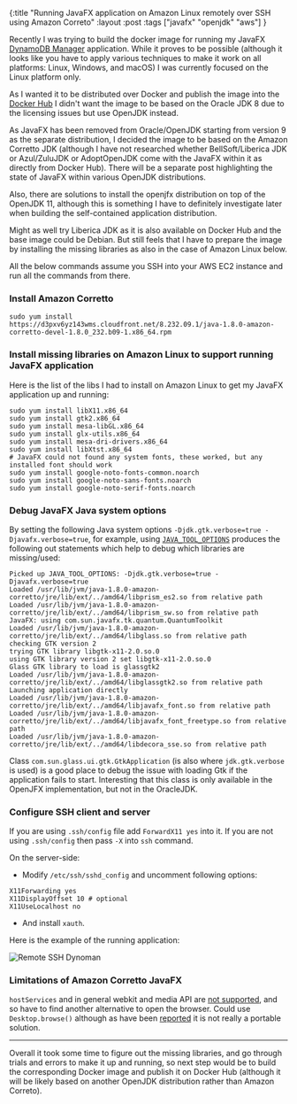 {:title "Running JavaFX application on Amazon Linux remotely over SSH using Amazon Correto"
:layout :post
:tags ["javafx" "openjdk" "aws"]
}

Recently I was trying to build the docker image for running my JavaFX [DynamoDB Manager](https://github.com/zshamrock/dynoman) application. While it proves to be possible (although it looks like you have to apply various techniques to make it work on all platforms: Linux, Windows, and macOS) I was currently focused on the Linux platform only.

As I wanted it to be distributed over Docker and publish the image into the [Docker Hub](https://hub.docker.com/) I didn't want the image to be based on the Oracle JDK 8 due to the licensing issues but use OpenJDK instead.

As JavaFX has been removed from Oracle/OpenJDK starting from version 9 as the separate distribution, I decided the image to be based on the Amazon Corretto JDK (although I have not researched whether BellSoft/Liberica JDK or Azul/ZuluJDK or AdoptOpenJDK come with the JavaFX within it as directly from Docker Hub). There will be a separate post highlighting the state of JavaFX within various OpenJDK distributions.

Also, there are solutions to install the openjfx distribution on top of the OpenJDK 11, although this is something I have to definitely investigate later when building the self-contained application distribution.

Might as well try Liberica JDK as it is also available on Docker Hub and the base image could be Debian. But still feels that I have to prepare the image by installing the missing libraries as also in the case of Amazon Linux below.

<div class="alert alert-warning" role="alert">
  All the below commands assume you SSH into your AWS EC2 instance and run all the commands from there.
</div>

### Install Amazon Corretto

```
sudo yum install https://d3pxv6yz143wms.cloudfront.net/8.232.09.1/java-1.8.0-amazon-corretto-devel-1.8.0_232.b09-1.x86_64.rpm
```

### Install missing libraries on Amazon Linux to support running JavaFX application

Here is the list of the libs I had to install on Amazon Linux to get my JavaFX application up and running:

```
sudo yum install libX11.x86_64 
sudo yum install gtk2.x86_64 
sudo yum install mesa-libGL.x86_64
sudo yum install glx-utils.x86_64 
sudo yum install mesa-dri-drivers.x86_64 
sudo yum install libXtst.x86_64
# JavaFX could not found any system fonts, these worked, but any installed font should work
sudo yum install google-noto-fonts-common.noarch 
sudo yum install google-noto-sans-fonts.noarch 
sudo yum install google-noto-serif-fonts.noarch 
```

### Debug JavaFX Java system options

By setting the following Java system options `-Djdk.gtk.verbose=true -Djavafx.verbose=true`, for example, 
using [`JAVA_TOOL_OPTIONS`](https://stackoverflow.com/questions/28327620/difference-between-java-options-java-tool-options-and-java-opts) produces the following out statements 
which help to debug which libraries are missing/used:

```
Picked up JAVA_TOOL_OPTIONS: -Djdk.gtk.verbose=true -Djavafx.verbose=true
Loaded /usr/lib/jvm/java-1.8.0-amazon-corretto/jre/lib/ext/../amd64/libprism_es2.so from relative path
Loaded /usr/lib/jvm/java-1.8.0-amazon-corretto/jre/lib/ext/../amd64/libprism_sw.so from relative path
JavaFX: using com.sun.javafx.tk.quantum.QuantumToolkit
Loaded /usr/lib/jvm/java-1.8.0-amazon-corretto/jre/lib/ext/../amd64/libglass.so from relative path
checking GTK version 2
trying GTK library libgtk-x11-2.0.so.0
using GTK library version 2 set libgtk-x11-2.0.so.0
Glass GTK library to load is glassgtk2
Loaded /usr/lib/jvm/java-1.8.0-amazon-corretto/jre/lib/ext/../amd64/libglassgtk2.so from relative path
Launching application directly
Loaded /usr/lib/jvm/java-1.8.0-amazon-corretto/jre/lib/ext/../amd64/libjavafx_font.so from relative path
Loaded /usr/lib/jvm/java-1.8.0-amazon-corretto/jre/lib/ext/../amd64/libjavafx_font_freetype.so from relative path
Loaded /usr/lib/jvm/java-1.8.0-amazon-corretto/jre/lib/ext/../amd64/libdecora_sse.so from relative path
```

Class `com.sun.glass.ui.gtk.GtkApplication` (is also where `jdk.gtk.verbose` is used) is a good place to debug the issue with loading Gtk if the application fails to start. Interesting that this class is only available in the OpenJFX implementation, but not in the OracleJDK.

### Configure SSH client and server

If you are using `.ssh/config` file add `ForwardX11 yes` into it. If you are not using `.ssh/config` then pass `-X` into `ssh` command.

On the server-side:

- Modify `/etc/ssh/sshd_config` and uncomment following options:


```
X11Forwarding yes
X11DisplayOffset 10 # optional
X11UseLocalhost no
```

- And install `xauth`.

Here is the example of the running application:

<img src ="/img/remote-ssh-dynoman.png" alt="Remote SSH Dynoman" class="img-thumbnail">

### Limitations of Amazon Corretto JavaFX

`hostServices` and in general webkit and media API are [not supported](https://github.com/corretto/corretto-8/issues/26), and so have to find another alternative to open the browser. Could use `Desktop.browse()` although as have been [reported](https://stackoverflow.com/questions/18004150/desktop-api-is-not-supported-on-the-current-platform) it is not really a portable solution.

- - -

Overall it took some time to figure out the missing libraries, and go through trials and errors to make it up and running, so next step would be to build the corresponding Docker image and publish it on Docker Hub (although it will be likely based on another OpenJDK distribution rather than Amazon Correto).
